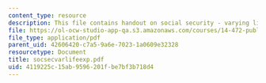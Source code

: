 ```yaml
---
content_type: resource
description: This file contains handout on social security - varying life expectancy.
file: https://ol-ocw-studio-app-qa.s3.amazonaws.com/courses/14-472-public-economics-ii-spring-2004/4119225c15ab9596201fbe7bf3b718d4_socsecvarlifeexp.pdf
file_type: application/pdf
parent_uid: 42606420-c7a5-9a6e-7023-1a0609e32328
resourcetype: Document
title: socsecvarlifeexp.pdf
uid: 4119225c-15ab-9596-201f-be7bf3b718d4
---
```

